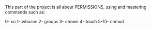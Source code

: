 This part of the project is all about PERMISSIONS, using and mastering commands such as: 

0- su
1- whoami
2- groups
3- chown
4- touch
5-10- chmod

